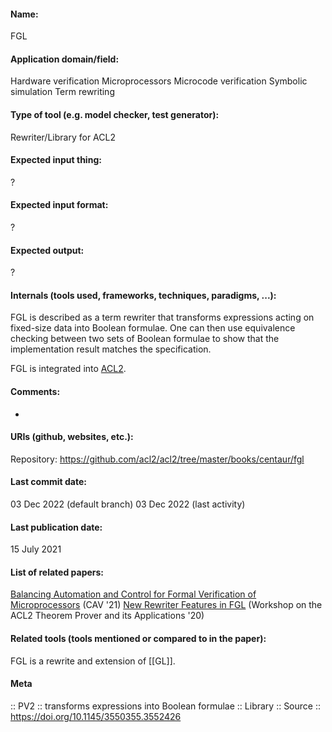 #### Name:
FGL

#### Application domain/field:
Hardware verification
Microprocessors
Microcode verification
Symbolic simulation
Term rewriting

#### Type of tool (e.g. model checker, test generator):
Rewriter/Library for ACL2

#### Expected input thing:
?

#### Expected input format:
?

#### Expected output:
?

#### Internals (tools used, frameworks, techniques, paradigms, ...):
FGL is described as a term rewriter that transforms expressions acting on fixed-size data into Boolean formulae.
One can then use equivalence checking between two sets of Boolean formulae to show that the implementation result matches the specification.

FGL is integrated into [ACL2](ACL2.md).

#### Comments:
-

#### URIs (github, websites, etc.):
Repository: https://github.com/acl2/acl2/tree/master/books/centaur/fgl

#### Last commit date:
03 Dec 2022 (default branch)
03 Dec 2022 (last activity)

#### Last publication date:
15 July 2021

#### List of related papers:
[Balancing Automation and Control for Formal Verification of Microprocessors](https://doi.org/10.1007/978-3-030-81685-8_2) (CAV '21)
[New Rewriter Features in FGL](https://doi.org/10.4204/EPTCS.327.3) (Workshop on the ACL2 Theorem Prover and its Applications '20)

#### Related tools (tools mentioned or compared to in the paper):
FGL is a rewrite and extension of [[GL]].

#### Meta
:: PV2 :: transforms expressions into Boolean formulae
:: Library
:: Source :: https://doi.org/10.1145/3550355.3552426
